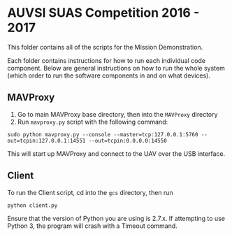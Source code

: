 # AUVSI SUAS Competition 2016 - 2017

This folder contains all of the scripts for the Mission Demonstration.

Each folder contains instructions for how to run each individual code component. Below are general instructions on how to run the whole system (which order to run the software components in and on what devices).

## MAVProxy

1) Go to main MAVProxy base directory, then into the ```MAVProxy``` directory
2) Run ```mavproxy.py``` script with the following command:

```
sudo python mavproxy.py --console --master=tcp:127.0.0.1:5760 --out=tcpin:127.0.0.1:14551 --out=tcpin:0.0.0.0:14550
```

This will start up MAVProxy and connect to the UAV over the USB interface.

## Client

To run the Client script, cd into the ```gcs``` directory, then run

```
python client.py
```

Ensure that the version of Python you are using is 2.7.x. If attempting to use Python 3, the program will crash with a Timeout command.
